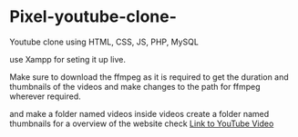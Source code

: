 # Pixel-youtube-clone-
Youtube clone using HTML, CSS, JS, PHP, MySQL

use Xampp for seting it up live.

Make sure to download the ffmpeg as it is required to get the duration and thumbnails of the videos and make changes to the path for ffmpeg wherever required.

and make a folder named videos
inside videos create a folder named thumbnails
for a overview of the website check 
[Link to YouTube Video]([https://www.youtube.com/watch?v=YOUTUBE_VIDEO_ID](https://www.youtube.com/watch?v=SLObHERY3Qc&t=6s))
